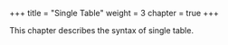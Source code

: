 +++
title = "Single Table"
weight = 3
chapter = true
+++

This chapter describes the syntax of single table.
